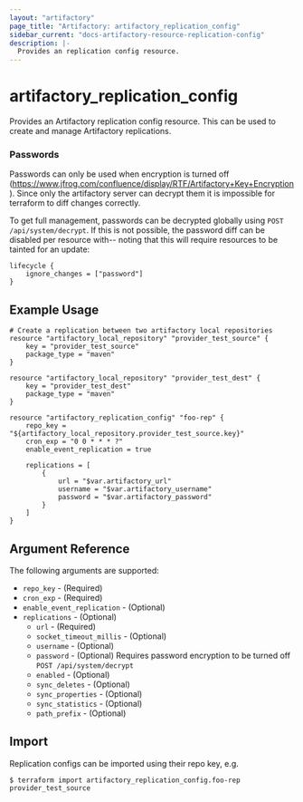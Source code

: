 ```yaml
---
layout: "artifactory"
page_title: "Artifactory: artifactory_replication_config"
sidebar_current: "docs-artifactory-resource-replication-config"
description: |-
  Provides an replication config resource.
---
```


# artifactory_replication_config

Provides an Artifactory replication config resource. This can be used to create and manage Artifactory replications.

### Passwords
Passwords can only be used when encryption is turned off (https://www.jfrog.com/confluence/display/RTF/Artifactory+Key+Encryption). 
Since only the artifactory server can decrypt them it is impossible for terraform to diff changes correctly.

To get full management, passwords can be decrypted globally using `POST /api/system/decrypt`. If this is not possible, 
the password diff can be disabled per resource with-- noting that this will require resources to be tainted for an update:
```hcl
lifecycle {
    ignore_changes = ["password"]
}
``` 

## Example Usage

```hcl
# Create a replication between two artifactory local repositories
resource "artifactory_local_repository" "provider_test_source" {
	key = "provider_test_source"
	package_type = "maven"
}

resource "artifactory_local_repository" "provider_test_dest" {
	key = "provider_test_dest"
	package_type = "maven"
}

resource "artifactory_replication_config" "foo-rep" {
	repo_key = "${artifactory_local_repository.provider_test_source.key}"
	cron_exp = "0 0 * * * ?"
	enable_event_replication = true
	
	replications = [
		{
			url = "$var.artifactory_url"
			username = "$var.artifactory_username"
			password = "$var.artifactory_password"
		}
	]
}
```

## Argument Reference

The following arguments are supported:

* `repo_key` - (Required)
* `cron_exp` - (Required)
* `enable_event_replication` - (Optional)
* `replications` - (Optional)
    * `url` - (Required)
    * `socket_timeout_millis` - (Optional)
    * `username` - (Optional)
    * `password` - (Optional) Requires password encryption to be turned off `POST /api/system/decrypt`
    * `enabled` - (Optional)
    * `sync_deletes` - (Optional)
    * `sync_properties` - (Optional)
    * `sync_statistics` - (Optional)
    * `path_prefix` - (Optional)

## Import

Replication configs can be imported using their repo key, e.g.

```
$ terraform import artifactory_replication_config.foo-rep provider_test_source
```